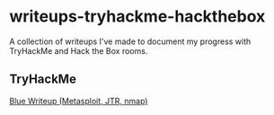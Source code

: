 # writeups-tryhackme-hackthebox
A collection of writeups I've made to document my progress with TryHackMe and Hack the Box rooms.

## TryHackMe

[Blue Writeup (Metasploit, JTR, nmap)](TryHackMe-Blue.pdf)
